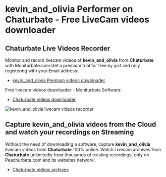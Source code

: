 # kevin_and_olivia Performer on Chaturbate - Free LiveCam videos downloader

## Chaturbate Live Videos Recorder

Monitor and record livecam videos of **kevin_and_olivia** from **Chaturbate** with Moniturbate.com
Get a premium trial for free by just and only registering with your Email address:
* [kevin_and_olivia Premium videos downloader](https://moniturbate.com/request-demo-licence-key.html)

Free livecam videos downloader - Moniturbate Software:
* [Chaturbate videos downloader](https://moniturbate.com/moniturbate-download-software.html)

![kevin_and_olivia livecam videos recorder](https://peachurnet.com/templates/moniturbate-software.png)


## Capture kevin_and_olivia videos from the Cloud and watch your recordings on Streaming

Without the need of downloading a software, capture **kevin_and_olivia** livecam videos from **Chaturbate** 100% online.
Watch Livecam archives from **Chaturbate** unlimitedly from thousands of existing recordings, only on Peachurbate.com and its websites network:
* [Chaturbate videos archives](https://peachurnet.com/)